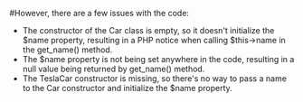 #However, there are a few issues with the code:

- The constructor of the Car class is empty, so it doesn't initialize the $name property, resulting in a PHP notice when calling $this->name in the get_name() method.
- The $name property is not being set anywhere in the code, resulting in a null value being returned by get_name() method.
- The TeslaCar constructor is missing, so there's no way to pass a name to the Car constructor and initialize the $name property.

